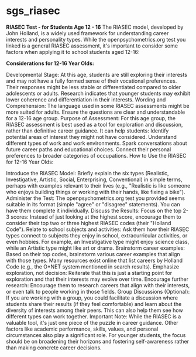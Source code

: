 # sgs_riasec
**RIASEC Test - for Students Age 12 - 16**
The RIASEC model, developed by John Holland, is a widely used framework for understanding career interests and personality types. While the openpsychometrics.org test you linked is a general RIASEC assessment, it's important to consider some factors when applying it to school students aged 12-16:

**Considerations for 12-16 Year Olds:**

Developmental Stage: At this age, students are still exploring their interests and may not have a fully formed sense of their vocational preferences. Their responses might be less stable or differentiated compared to older adolescents or adults. Research indicates that younger students may exhibit lower coherence and differentiation in their interests.
Wording and Comprehension: The language used in some RIASEC assessments might be more suited for adults. Ensure the questions are clear and understandable for a 12-16 age group.
Purpose of Assessment: For this age group, the RIASEC assessment is best used as a tool for exploration and discussion, rather than definitive career guidance. It can help students:
Identify potential areas of interest they might not have considered.
Understand different types of work and work environments.
Spark conversations about future career paths and educational choices.
Connect their personal preferences to broader categories of occupations.
How to Use the RIASEC for 12-16 Year Olds:

Introduce the RIASEC Model: Briefly explain the six types (Realistic, Investigative, Artistic, Social, Enterprising, Conventional) in simple terms, perhaps with examples relevant to their lives (e.g., "Realistic is like someone who enjoys building things or working with their hands, like fixing a bike").
Administer the Test: The openpsychometrics.org test you provided seems suitable in its format (simple "agree" or "disagree" statements). You can have them complete it individually.
Discuss the Results:
Focus on the top 2-3 scores: Instead of just looking at the highest score, encourage them to consider their top two or three highest RIASEC codes (their "Holland Code").
Relate to school subjects and activities: Ask them how their RIASEC types connect to subjects they enjoy in school, extracurricular activities, or even hobbies. For example, an Investigative type might enjoy science class, while an Artistic type might like art or drama.
Brainstorm career examples: Based on their top codes, brainstorm various career examples that align with those types. Many resources exist online that list careers by Holland Code (e.g., the O*NET system mentioned in search results).
Emphasize exploration, not decision: Reiterate that this is just a starting point for exploration and that their interests may evolve over time.
Encourage further research: Encourage them to research careers that align with their interests, or even talk to people working in those fields.
Group Discussions (Optional): If you are working with a group, you could facilitate a discussion where students share their results (if they feel comfortable) and learn about the diversity of interests among their peers. This can also help them see how different types can work together.
Important Note: While the RIASEC is a valuable tool, it's just one piece of the puzzle in career guidance. Other factors like academic performance, skills, values, and personal circumstances also play a significant role. For younger students, the focus should be on broadening their horizons and fostering self-awareness rather than making concrete career decisions.
